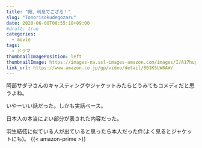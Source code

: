 ```yaml
---
title: "殿、利息でござる！"
slug: "Tonorisokudegozaru"
date: 2020-06-08T08:55:18+09:00
#draft: true
categories:
  - movie
tags:
  - ドラマ
thumbnailImagePosition: left
thumbnailImage: https://images-na.ssl-images-amazon.com/images/I/A17hug3176L._SX600_.jpg
link_url: https://www.amazon.co.jp/gp/video/detail/B01KSLW6AW/
---
```

阿部サダヲさんのキャスティングやジャケットみたらどうみてもコメディだと思うよね。
<!--more-->
いやーいい話だった。しかも実話ベース。

日本人の本当によい部分が表された内容だった。

羽生結弦に似ている人が出ていると思ったら本人だった件(よく見るとジャケットにも)。
{{< amazon-prime >}}
